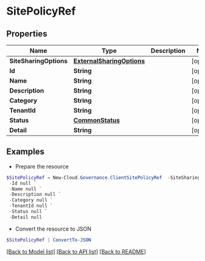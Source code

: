 # SitePolicyRef
## Properties

Name | Type | Description | Notes
------------ | ------------- | ------------- | -------------
**SiteSharingOptions** | [**ExternalSharingOptions**](ExternalSharingOptions.md) |  | [optional] 
**Id** | **String** |  | [optional] 
**Name** | **String** |  | [optional] 
**Description** | **String** |  | [optional] 
**Category** | **String** |  | [optional] 
**TenantId** | **String** |  | [optional] 
**Status** | [**CommonStatus**](CommonStatus.md) |  | [optional] 
**Detail** | **String** |  | [optional] 

## Examples

- Prepare the resource
```powershell
$SitePolicyRef = New-Cloud.Governance.ClientSitePolicyRef  -SiteSharingOptions null `
 -Id null `
 -Name null `
 -Description null `
 -Category null `
 -TenantId null `
 -Status null `
 -Detail null
```

- Convert the resource to JSON
```powershell
$SitePolicyRef | ConvertTo-JSON
```

[[Back to Model list]](../README.md#documentation-for-models) [[Back to API list]](../README.md#documentation-for-api-endpoints) [[Back to README]](../README.md)

